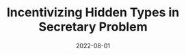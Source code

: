 ---
title: "Incentivizing Hidden Types in Secretary Problem"
collection: publications
link: https://arxiv.org/abs/2208.05897
venue: "R&R at International Journal of Game Theory"
date: 2022-08-01
coauthor: "Longjian Li"
slides: https://alexisakira.github.io/files/slides/slides_secretary.pdf
---